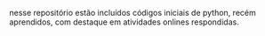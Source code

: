 nesse repositório estão incluídos códigos iniciais de python, recém aprendidos, com destaque em atividades onlines respondidas.
